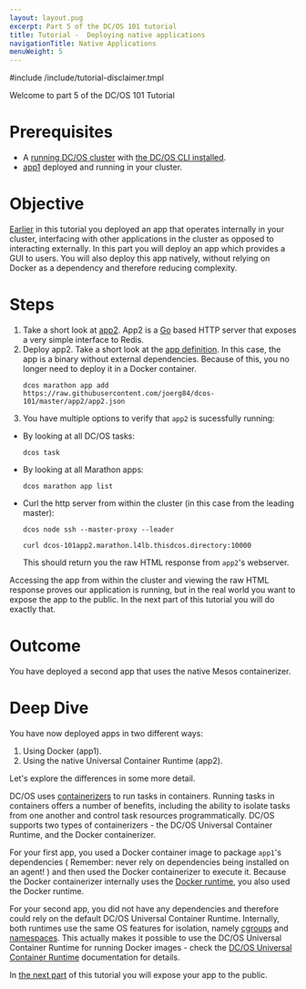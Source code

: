 ```yaml
---
layout: layout.pug
excerpt: Part 5 of the DC/OS 101 tutorial
title: Tutorial -  Deploying native applications
navigationTitle: Native Applications
menuWeight: 5
---
```


#include /include/tutorial-disclaimer.tmpl

Welcome to part 5 of the DC/OS 101 Tutorial


# Prerequisites
* A [running DC/OS cluster](/mesosphere/dcos/1.12/tutorials/dcos-101/cli/) with [the DC/OS CLI installed](/mesosphere/dcos/1.12/tutorials/dcos-101/cli/).
* [app1](/mesosphere/dcos/1.12/tutorials/dcos-101/app1/) deployed and running in your cluster.


# Objective
[Earlier](/mesosphere/dcos/1.12/tutorials/dcos-101/app1/) in this tutorial you deployed an app that operates internally in your cluster, interfacing with other applications in the cluster as opposed to interacting externally. In this part you will deploy an app which provides a GUI to users. You will also deploy this app natively, without relying on Docker as a dependency and therefore reducing complexity.

# Steps
1. Take a short look at [app2](https://github.com/joerg84/dcos-101/blob/master/app2/app2.go). App2 is a [Go](https://golang.org/) based HTTP server that exposes a very simple interface to Redis.
1. Deploy app2. Take a short look at the [app definition](https://raw.githubusercontent.com/joerg84/dcos-101/master/app2/app2.json). In this case, the app is a binary without external dependencies.
  Because of this, you no longer need to deploy it in a Docker container.
    ```
    dcos marathon app add https://raw.githubusercontent.com/joerg84/dcos-101/master/app2/app2.json
    ```
1. You have multiple options to verify that `app2` is sucessfully running:
  * By looking at all DC/OS tasks: 
    ```
    dcos task
    ```
  * By looking at all Marathon apps: 
    ```
    dcos marathon app list
    ```
  * Curl the http server from within the cluster (in this case from the leading master):
    ```
    dcos node ssh --master-proxy --leader
    ```
    ```
    curl dcos-101app2.marathon.l4lb.thisdcos.directory:10000
    ```

    This should return you the raw HTML response from `app2`'s webserver.


Accessing the app from within the cluster and viewing the raw HTML response proves our application is running, but in the real world you want to expose the app to the public. In the next part of this tutorial you will do exactly that.

# Outcome
 You have deployed a second app that uses the native Mesos containerizer.

# Deep Dive
You have now deployed apps in two different ways:

1. Using Docker (app1).
1. Using the native Universal Container Runtime (app2).

Let's explore the differences in some more detail.

DC/OS uses [containerizers](/mesosphere/dcos/1.12/deploying-services/containerizers/) to run tasks in containers. Running tasks in containers offers a number of benefits, including the ability to isolate tasks from one another and control task resources programmatically. DC/OS supports two types of containerizers - the DC/OS Universal Container Runtime, and the Docker containerizer.

For your first app, you used a Docker container image to package `app1`'s dependencies ( Remember: never rely on dependencies being installed on an agent! ) and then used the Docker containerizer to execute it. Because the Docker containerizer internally uses the [Docker runtime](https://docs.docker.com/engine/userguide/intro/), you also used the Docker runtime.

For your second app, you did not have any dependencies and therefore could rely on the default DC/OS Universal Container Runtime. Internally, both runtimes use the same OS features for isolation, namely [cgroups](https://en.wikipedia.org/wiki/Cgroups) and [namespaces](https://en.wikipedia.org/wiki/Linux_namespaces).
This actually makes it possible to use the DC/OS Universal Container Runtime for running Docker images - check the [DC/OS Universal Container Runtime](/mesosphere/dcos/1.12/deploying-services/containerizers/) documentation for details.

In [the next part](/mesosphere/dcos/1.12/tutorials/dcos-101/marathon-lb/) of this tutorial you will expose your app to the public. 
